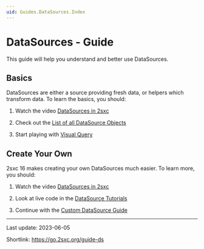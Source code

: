 ```yaml
---
uid: Guides.DataSources.Index
---
```


# DataSources - Guide

This guide will help you understand and better use DataSources.

## Basics

DataSources are either a source providing fresh data, or helpers which transform data.
To learn the basics, you should:

1. Watch the video [DataSources in 2sxc](https://www.youtube.com/watch?v=8Q4Z2X6ZQZo)

1. Check out the [List of all DataSource Objects](xref:Basics.Query.DataSources.Index)

1. Start playing with [Visual Query](xref:Basics.Query.Index)

## Create Your Own

2sxc 16 makes creating your own DataSources much easier. To learn more, you should:

1. Watch the video [DataSources in 2sxc](https://www.youtube.com/watch?v=8Q4Z2X6ZQZo)

1. Look at live code in the [DataSource Tutorials](xref:Tut.DynamicDataSources)

1. Continue with the [Custom DataSource Guide](xref:NetCode.DataSources.Custom.Guide.Index)

---

Last update: 2023-06-05

Shortlink: <https://go.2sxc.org/guide-ds>

